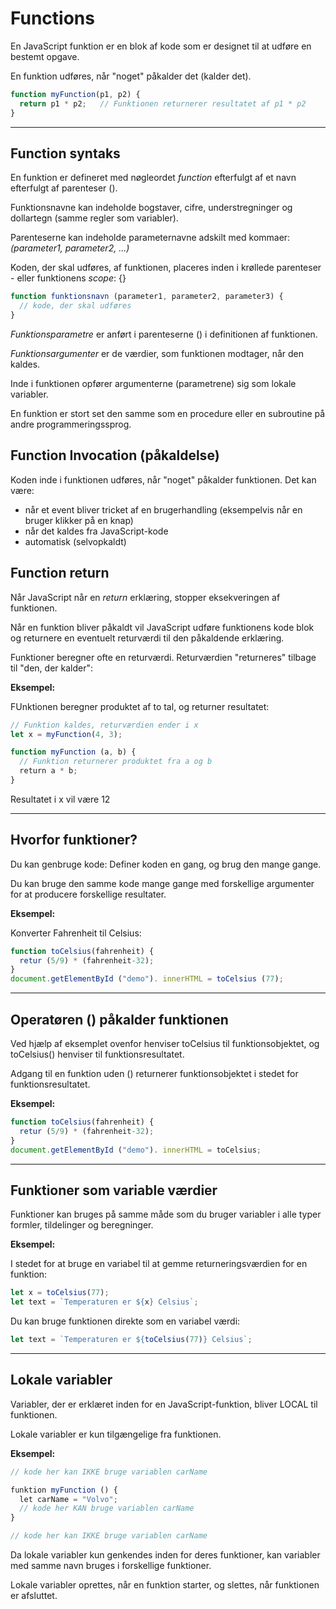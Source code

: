 # Functions

En JavaScript funktion er en blok af kode som er designet til at udføre en bestemt opgave.

En funktion udføres, når "noget" påkalder det (kalder det).

```js
function myFunction(p1, p2) {
  return p1 * p2;   // Funktionen returnerer resultatet af p1 * p2
}
```
___
## Function syntaks

En funktion er defineret med nøgleordet *function* efterfulgt af et navn efterfulgt af parenteser ().

Funktionsnavne kan indeholde bogstaver, cifre, understregninger og dollartegn (samme regler som variabler).

Parenteserne kan indeholde parameternavne adskilt med kommaer: *(parameter1, parameter2, ...)*

Koden, der skal udføres, af funktionen, placeres inden i krøllede parenteser - eller funktionens *scope*: {}

```js
function funktionsnavn (parameter1, parameter2, parameter3) {
  // kode, der skal udføres
}
```
*Funktionsparametre* er anført i parenteserne () i definitionen af funktionen.

*Funktionsargumenter* er de værdier, som funktionen modtager, når den kaldes.

Inde i funktionen opfører argumenterne (parametrene) sig som lokale variabler.

En funktion er stort set den samme som en procedure eller en subroutine på andre programmeringssprog.

## Function Invocation (påkaldelse)

Koden inde i funktionen udføres, når "noget" påkalder  funktionen. Det kan være:

* når et event bliver tricket af en brugerhandling (eksempelvis når en bruger klikker på en knap)
* når det kaldes fra JavaScript-kode
* automatisk (selvopkaldt)

## Function return

Når JavaScript når en *return* erklæring, stopper eksekveringen af funktionen.

Når en funktion bliver påkaldt vil JavaScript udføre funktionens kode blok og returnere en eventuelt returværdi til den påkaldende erklæring.

Funktioner beregner ofte en returværdi. Returværdien "returneres" tilbage til "den, der kalder":

**Eksempel:**

FUnktionen beregner produktet af to tal, og returner resultatet:
```js
// Funktion kaldes, returværdien ender i x
let x = myFunction(4, 3); 

function myFunction (a, b) {
  // Funktion returnerer produktet fra a og b
  return a * b; 
}
```
Resultatet i x vil være 12
___
## Hvorfor funktioner?

Du kan genbruge kode: Definer koden en gang, og brug den mange gange.

Du kan bruge den samme kode mange gange med forskellige argumenter for at producere forskellige resultater.

**Eksempel:**

Konverter Fahrenheit til Celsius:
```js
function toCelsius(fahrenheit) {
  retur (5/9) * (fahrenheit-32);
}
document.getElementById ("demo"). innerHTML = toCelsius (77);
```
___
## Operatøren () påkalder funktionen

Ved hjælp af eksemplet ovenfor henviser toCelsius til funktionsobjektet, og toCelsius() henviser til funktionsresultatet.

Adgang til en funktion uden () returnerer funktionsobjektet i stedet for funktionsresultatet.

**Eksempel:**
```js
function toCelsius(fahrenheit) {
  retur (5/9) * (fahrenheit-32);
}
document.getElementById ("demo"). innerHTML = toCelsius;
```
___
## Funktioner som variable værdier

Funktioner kan bruges på samme måde som du bruger variabler i alle typer formler, tildelinger og beregninger.

**Eksempel:**

I stedet for at bruge en variabel til at gemme returneringsværdien for en funktion:
```js
let x = toCelsius(77);
let text = `Temperaturen er ${x} Celsius`;
```
Du kan bruge funktionen direkte som en variabel værdi:
```js
let text = `Temperaturen er ${toCelsius(77)} Celsius`;
```
___
## Lokale variabler

Variabler, der er erklæret inden for en JavaScript-funktion, bliver LOCAL til funktionen.

Lokale variabler er kun tilgængelige fra funktionen.

**Eksempel:**
```js
// kode her kan IKKE bruge variablen carName

funktion myFunction () {
  let carName = "Volvo";
  // kode her KAN bruge variablen carName
}

// kode her kan IKKE bruge variablen carName
```

Da lokale variabler kun genkendes inden for deres funktioner, kan variabler med samme navn bruges i forskellige funktioner.

Lokale variabler oprettes, når en funktion starter, og slettes, når funktionen er afsluttet.